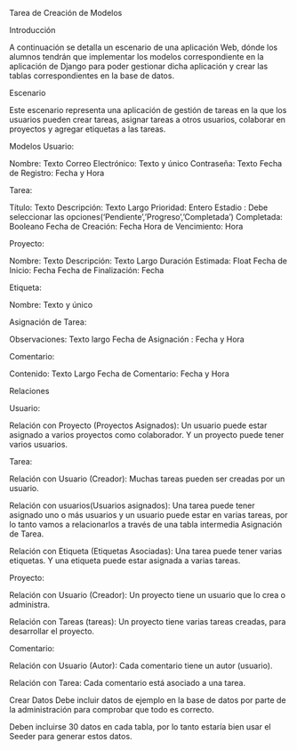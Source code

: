 Tarea de Creación de Modelos

Introducción

A continuación se detalla un escenario de una aplicación Web, dónde los alumnos tendrán que implementar los modelos correspondiente en la aplicación de Django para poder gestionar dicha aplicación y crear las tablas correspondientes en la base de datos.

Escenario

Este escenario representa una aplicación de gestión de tareas en la que los usuarios pueden crear tareas, asignar tareas a otros usuarios, colaborar en proyectos y agregar etiquetas a las tareas. 

Modelos
Usuario:

Nombre: Texto 
Correo Electrónico: Texto y  único
Contraseña: Texto 
Fecha de Registro: Fecha y Hora 

Tarea:

Título: Texto 
Descripción: Texto Largo
Prioridad: Entero 
Estadio : Debe seleccionar las opciones(‘Pendiente’,’Progreso’,’Completada’)
Completada: Booleano 
Fecha de Creación: Fecha 
Hora de Vencimiento: Hora 

Proyecto:

Nombre: Texto
Descripción: Texto Largo 
Duración Estimada: Float
Fecha de Inicio: Fecha 
Fecha de Finalización: Fecha 

Etiqueta:

Nombre: Texto y único

Asignación de Tarea:

Observaciones: Texto largo
Fecha de Asignación : Fecha y Hora

Comentario:

Contenido: Texto Largo
Fecha de Comentario: Fecha y Hora





Relaciones

Usuario:

Relación con Proyecto (Proyectos Asignados): Un usuario puede estar asignado a varios proyectos como colaborador. Y un proyecto puede tener varios usuarios.

Tarea:

Relación con Usuario (Creador): Muchas tareas pueden ser creadas por un usuario. 

Relación con usuarios(Usuarios asignados): Una tarea puede tener asignado uno o más usuarios y un usuario puede estar en varias tareas, por lo tanto vamos a relacionarlos a través de una tabla intermedia Asignación de Tarea.

Relación con Etiqueta (Etiquetas Asociadas): Una tarea puede tener varias etiquetas. Y una etiqueta puede estar asignada a varias tareas.

Proyecto:

Relación con Usuario (Creador): Un proyecto tiene un usuario que lo crea o administra. 

Relación con Tareas (tareas): Un proyecto tiene varias tareas creadas, para desarrollar el proyecto.

Comentario:

Relación con Usuario (Autor): Cada comentario tiene un autor (usuario). 

Relación con Tarea: Cada comentario está asociado a una tarea. 



Crear Datos
Debe incluir datos de ejemplo en la base de datos por parte de la administración para comprobar que todo es correcto.

Deben incluirse 30 datos en cada tabla, por lo tanto estaría bien usar el Seeder para generar estos datos.

